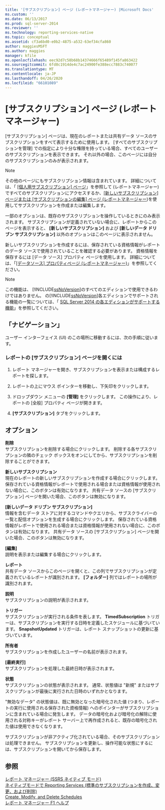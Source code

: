 ```yaml
---
title: '[サブスクリプション] ページ (レポートマネージャー) |Microsoft Docs'
ms.custom: ''
ms.date: 06/13/2017
ms.prod: sql-server-2014
ms.reviewer: ''
ms.technology: reporting-services-native
ms.topic: conceptual
ms.assetid: cf3a6bd0-e0b2-4875-a532-63ef34cfa860
author: maggiesMSFT
ms.author: maggies
manager: kfile
ms.openlocfilehash: eec92d7c58b68b14374666f65489f145fa863422
ms.sourcegitcommit: 6fd8c1914de4c7ac24900fe388ecc7883c740077
ms.translationtype: MT
ms.contentlocale: ja-JP
ms.lasthandoff: 04/26/2020
ms.locfileid: "66101089"
---
```

# <a name="subscriptions-page-report-manager"></a>[サブスクリプション] ページ (レポート マネージャー)
  [サブスクリプション] ページは、現在のレポートまたは共有データ ソースのサブスクリプションをすべて表示するために使用します。 [すべてのサブスクリプションを管理] での指定により十分な権限を持っている場合、すべてのユーザーのサブスクリプションを表示できます。 それ以外の場合、このページには自分のサブスクリプションのみが表示されます。  
  
> [!NOTE]  
>  その他のページにもサブスクリプション情報は含まれています。 詳細については、「 [[個人用サブスクリプション] ページ](../../2014/reporting-services/my-subscriptions-page-report-manager.md)」を参照して &#40;レポートマネージャー&#41;ですべてのサブスクリプションにアクセスするか、[[新しいサブスクリプション] ページまたは [サブスクリプションの編集] ページ &#40;レポートマネージャー](../../2014/reporting-services/new-subscription-or-edit-subscription-page-report-manager.md)&#41;を使用してサブスクリプションを作成または編集します。  
  
 一部のオプションは、既存のサブスクリプションを操作しているときにのみ表示されます。 サブスクリプションが定義されていない場合に、レポートからこのページを表示すると、 **[新しいサブスクリプション]** および **[新しいデータ ドリブン サブスクリプション]** 以外のオプションはこのページに表示されません。  
  
 新しいサブスクリプションを作成するには、保存されている資格情報がレポートのデータ ソースで使用されていることを確認する必要があります。 資格情報を保存するには [データ ソース] プロパティ ページを使用します。 詳細については、「[[データソース] プロパティページ &#40;レポートマネージャー&#41;](../../2014/reporting-services/data-sources-properties-page-report-manager.md)」を参照してください。  
  
> [!NOTE]  
>  この機能は、 [!INCLUDE[ssNoVersion](../includes/ssnoversion-md.md)]のすべてのエディションで使用できるわけではありません。 の[!INCLUDE[ssNoVersion](../includes/ssnoversion-md.md)]各エディションでサポートされる機能の一覧については、「 [SQL Server 2014 の各エディションがサポートする機能](../../2014/getting-started/features-supported-by-the-editions-of-sql-server-2014.md)」を参照してください。  
  
## <a name="navigation"></a>「ナビゲーション」  
 ユーザー インターフェイス (UI) のこの場所に移動するには、次の手順に従います。  
  
### <a name="to-open-the-subscriptions-page-for-report"></a>レポートの [サブスクリプション] ページを開くには  
  
1.  レポート マネージャーを開き、サブスクリプションを表示または構成するレポートを探します。  
  
2.  レポートの上にマウス ポインターを移動し、下矢印をクリックします。  
  
3.  ドロップダウン メニューの **[管理]** をクリックします。 この操作により、レポートの [全般] プロパティ ページが開きます。  
  
4.  **[サブスクリプション]** タブをクリックします。  
  
## <a name="options"></a>オプション  
 **削除**  
 サブスクリプションを削除する場合にクリックします。 削除する各サブスクリプションの隣のチェック ボックスをオンにしてから、サブスクリプションを削除することができます。  
  
 **新しいサブスクリプション**  
 現在のレポートの新しいサブスクリプションを作成する場合にクリックします。 保存されている資格情報がレポートで使用される場合または資格情報が使用されない場合に、このボタンは有効になります。 共有データ ソースの [サブスクリプション] ページを開いた場合、このボタンは無効になります。  
  
 **[新しいデータ ドリブン サブスクリプション]**  
 情報を含むデータ ストアに対するコマンドやクエリから、サブスクライバーの一覧と配信オプションを生成する場合にクリックします。 保存されている資格情報がレポートで使用される場合または資格情報が使用されない場合に、このボタンは有効になります。 共有データ ソースの [サブスクリプション] ページを開いた場合、このボタンは無効になります。  
  
 **[編集]**  
 説明を表示または編集する場合にクリックします。  
  
 **レポート**  
 共有データ ソースからこのページを開くと、この列でサブスクリプションが定義されているレポートが識別されます。 **[フォルダー]** 列ではレポートの場所が識別されます。  
  
 **説明**  
 サブスクリプションの説明が表示されます。  
  
 **トリガー**  
 サブスクリプションが実行される条件を表します。 **TimedSubscription** トリガーは、サブスクリプションを実行する日時を定義したスケジュールに基づいています。 **SnapshotUpdated** トリガーは、レポート スナップショットの更新に基づいています。  
  
 **所有者**  
 サブスクリプションを作成したユーザーの名前が表示されます。  
  
 **[最終実行]**  
 サブスクリプションを処理した最終日時が表示されます。  
  
 **状態**  
 サブスクリプションの状態が表示されます。 通常、状態値は "新規" またはサブスクリプションが最後に実行された日時のいずれかとなります。  
  
 "無効なデータ" の状態値は、既に無効となった暗号化された値 (つまり、レポートの実行に使用される保存された資格情報) へのポインターがサブスクリプションに含まれている場合に発生します。 データの暗号化および暗号化の解除に使用される対称キーがレポート サーバー上で再作成されると、既存の暗号化された値は使用できなくなります。  
  
 サブスクリプションが非アクティブ化されている場合、そのサブスクリプションは処理できません。 サブスクリプションを更新し、操作可能な状態にするには、サブスクリプションを開いてから保存します。  
  
## <a name="see-also"></a>参照  
 [レポート マネージャー &#40;SSRS ネイティブ モード&#41;](../../2014/reporting-services/report-manager-ssrs-native-mode.md)   
 [ネイティブモードで Reporting Services &#40;標準のサブスクリプションを作成、変更、および削除&#41;](subscriptions/create-and-manage-subscriptions-for-native-mode-report-servers.md)   
 [Create, Modify, and Delete Schedules](subscriptions/create-modify-and-delete-schedules.md)   
 [レポート マネージャー F1 ヘルプ](../../2014/reporting-services/report-manager-f1-help.md)  
  
  
